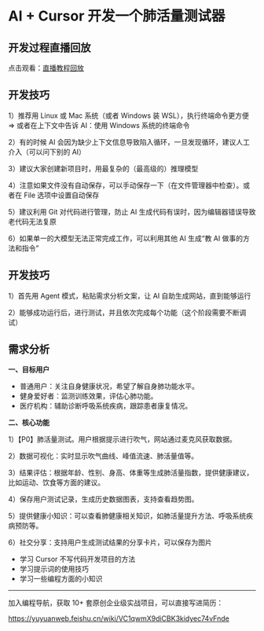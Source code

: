 # AI + Cursor 开发一个肺活量测试器

## 开发过程直播回放

点击观看：[直播教程回放](https://www.codefather.cn/live/1904453120491511810?tab=desc)

## 开发技巧

1）推荐用 Linux 或 Mac 系统（或者 Windows 装 WSL），执行终端命令更方便 => 或者在上下文中告诉 AI：使用 Windows 系统的终端命令

2）有的时候 AI 会因为缺少上下文信息导致陷入循环，一旦发现循环，建议人工介入（可以问下别的 AI）

3）建议大家创建新项目时，用最复杂的（最高级的）推理模型

4）注意如果文件没有自动保存，可以手动保存一下（在文件管理器中检查）。或者在 File 选项中设置自动保存

5）建议利用 Git 对代码进行管理，防止 AI 生成代码有误时，因为编辑器错误导致老代码无法复原

6）如果单一的大模型无法正常完成工作，可以利用其他 AI 生成“教 AI 做事的方法和指令”

## 开发技巧

1）首先用 Agent 模式，粘贴需求分析文案，让 AI 自助生成网站，直到能够运行

2）能够成功运行后，进行测试，并且依次完成每个功能（这个阶段需要不断调试）

## 需求分析

**一、目标用户**

- 普通用户：关注自身健康状况，希望了解自身肺功能水平。
- 健身爱好者：监测训练效果，评估心肺功能。
- 医疗机构：辅助诊断呼吸系统疾病，跟踪患者康复情况。

**二、核心功能**

1）【P0】肺活量测试。用户根据提示进行吹气，网站通过麦克风获取数据。

2）数据可视化：实时显示吹气曲线、峰值流速、肺活量值等。

3）结果评估：根据年龄、性别、身高、体重等生成肺活量指数，提供健康建议，比如运动、饮食等方面的建议。

4）保存用户测试记录，生成历史数据图表，支持查看趋势图。

5）提供健康小知识：可以查看肺健康相关知识，如肺活量提升方法、呼吸系统疾病预防等。

6）社交分享：支持用户生成测试结果的分享卡片，可以保存为图片

- 学习 Cursor 不写代码开发项目的方法
- 学习提示词的使用技巧
- 学习一些编程方面的小知识

---

加入编程导航，获取 10+ 套原创企业级实战项目，可以直接写进简历：

https://yuyuanweb.feishu.cn/wiki/VC1qwmX9diCBK3kidyec74vFnde
